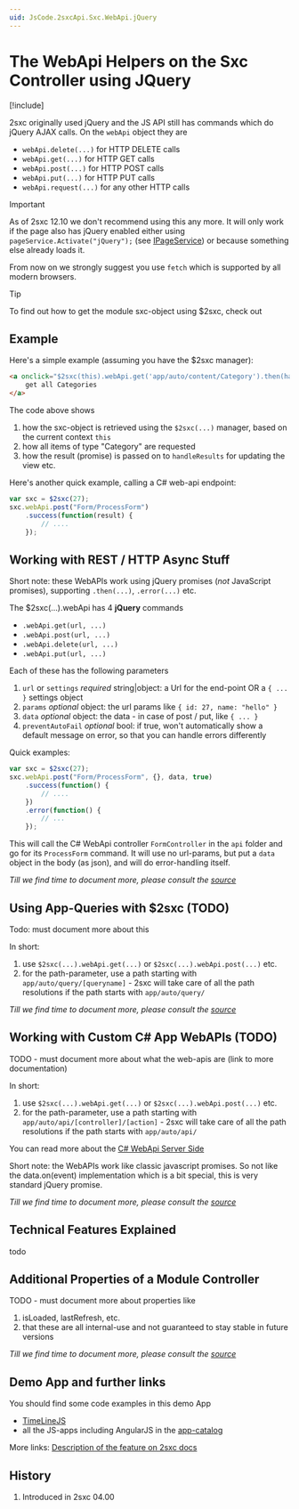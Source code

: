 ```yaml
---
uid: JsCode.2sxcApi.Sxc.WebApi.jQuery
---
```


# The WebApi Helpers on the Sxc Controller using JQuery

[!include[](~/basics/stack/_shared-float-summary.md)]
<style>.context-box-summary .interact-2sxc { visibility: visible; } </style>

2sxc originally used jQuery and the JS API still has commands which do jQuery AJAX calls. On the `webApi` object they are

* `webApi.delete(...)` for HTTP DELETE calls
* `webApi.get(...)`  for HTTP GET calls
* `webApi.post(...)`  for HTTP POST calls
* `webApi.put(...)`  for HTTP PUT calls
* `webApi.request(...)` for any other HTTP calls

> [!IMPORTANT]
> As of 2sxc 12.10 we don't recommend using this any more.
> It will only work if the page also has jQuery enabled either using 
> `pageService.Activate("jQuery");` (see [IPageService](xref:todo))
> or because something else already loads it.
> 
> From now on we strongly suggest you use `fetch` which is supported by all modern browsers. 

> [!TIP]
> To find out how to get the module sxc-object using $2sxc, check out [](xref:JsCode.2sxcApi.Sxc.WebApi)

## Example

Here's a simple example (assuming you have the $2sxc manager):

```HTML
<a onclick="$2sxc(this).webApi.get('app/auto/content/Category').then(handleResult);">
    get all Categories 
</a>
```

The code above shows

1. how the sxc-object is retrieved using the `$2sxc(...)` manager, based on the current context `this`
2. how all items of type "Category" are requested
3. how the result (promise) is passed on to `handleResults` for updating the view etc.

Here's another quick example, calling a C# web-api endpoint: 

```JavaScript
var sxc = $2sxc(27);
sxc.webApi.post("Form/ProcessForm")
    .success(function(result) {
        // ....
    });
```

## Working with REST / HTTP Async Stuff

Short note: these WebAPIs work using jQuery promises (_not_ JavaScript promises), supporting `.then(...)`, `.error(...)` etc.

The $2sxc(...).webApi has 4 **jQuery** commands

* `.webApi.get(url, ...)` 
* `.webApi.post(url, ...)`
* `.webApi.delete(url, ...)`
* `.webApi.put(url, ...)`

Each of these has the following parameters

1. `url` or `settings` _required_ string|object: a Url for the end-point OR a `{ ... }` settings object  
2. `params` _optional_ object: the url params like `{ id: 27, name: "hello" }`
3. `data` _optional_ object: the data - in case of post / put, like `{ ... }`
4. `preventAutoFail` _optional_ bool: if true, won't automatically show a default message on error, so that you can handle errors differently

Quick examples:

```JavaScript
var sxc = $2sxc(27);
sxc.webApi.post("Form/ProcessForm", {}, data, true)
    .success(function() {
        // ....
    })
    .error(function() {
        // ...
    });
```

This will call the C# WebApi controller `FormController` in the `api` folder and go for its `ProcessForm` command. It will use no url-params, but put a `data` object in the body (as json), and will do error-handling itself. 

_Till we find time to document more, please consult the [source][source]_

## Using App-Queries with $2sxc  (TODO)










Todo: must document more about this

In short: 

1. use `$2sxc(...).webApi.get(...)` or `$2sxc(...).webApi.post(...)` etc.
2. for the path-parameter, use a path starting with `app/auto/query/[queryname]` - 2sxc will take care of all the path resolutions if the path starts with `app/auto/query/` 

_Till we find time to document more, please consult the [source][source]_


## Working with Custom C# App WebAPIs (TODO)
TODO - must document more about what the web-apis are (link to more documentation)

In short: 

1. use `$2sxc(...).webApi.get(...)` or `$2sxc(...).webApi.post(...)` etc.
2. for the path-parameter, use a path starting with `app/auto/api/[controller]/[action]` - 2sxc will take care of all the path resolutions if the path starts with `app/auto/api/` 

You can read more about the [C# WebApi Server Side](xref:NetCode.WebApi.Index)

Short note: the WebAPIs work like classic javascript promises. So not like the data.on(event) implementation which is a bit special, this is very standard jQuery promise. 

_Till we find time to document more, please consult the [source][source]_








## Technical Features Explained
todo





## Additional Properties of a Module Controller

TODO - must document more about properties like

1. isLoaded, lastRefresh, etc.
2. that these are all internal-use and not guaranteed to stay stable in future versions

_Till we find time to document more, please consult the [source][source]_




## Demo App and further links

You should find some code examples in this demo App
* [TimeLineJS](xref:App.TimelineJs)
* all the JS-apps including AngularJS in the [app-catalog](xref:AppsCatalog)

More links: [Description of the feature on 2sxc docs](http://2sxc.org/en/Docs-Manuals/Feature/feature/2683)

## History

1. Introduced in 2sxc 04.00

[source]: https://github.com/2sic/2sxc-ui/blob/master/src/js-api/2sxc.api/2sxc.api.js
